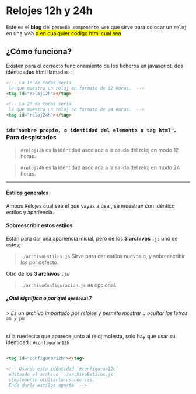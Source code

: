 # Relojes 12h y 24h

Este es el __blog__ del `pequeño componente web` que sirve para colocar un `reloj` en una web <mark>o en cualquier codigo html cual sea</mark>

## ¿Cómo funciona?

Exísten para el correcto funcionamíento de los ficheros en javascript, dos idéntidades html llamadas :

```html
<!-- La 1º de todas sería
 la que muestra un reloj en formato de 12 horas.  -->
<tag id="reloj12h"></tag>

<!-- La 2º de todas sería
 la que muestra un reloj en formato de 24 horas.  -->
<tag id="reloj24h"></tag>

```

### `id="nombre propio, o identidad del elemento o tag html"`. Para despistados 


> `#reloj12h` es la idéntidad asociada a la salida del reloj en modo 12 horas.

> `#reloj24h` es la idéntidad asociada a la salida del reloj en modo 24 horas.


***

#### Estilos generales

Ambos Relojes cúal séa el que vayas a úsar, se muestran con idéntico estilos y aparíencia.

#### Sobreescríbir estos estilos

Están para dar una aparíencia inicíal, pero de los __3 archivos__ `.js` uno de estos;  

> `./archivoEstilos.js` Sírve para dar estílos nuevos o, y sobreescríbir los por defecto.

Otro de los __3 archivos__ `.js`

> `./archivoConfiguracion.js` es opcional.

##### ¿Qué signifíca o por qué `opcional`?

###### > Es un archivo importado por relojes y permite mostrar u ocultar las letras `am y pm`

si la ruedecita que aparece junto al reloj molesta, solo hay que usar su identidad : `#configurar12h`

```html 

<tag id="configurar12h"></tag>

<!-- Usando esta idéntidad `#configurar12h`
 editando el archivo `./archivoEstilos.js`
 simplemente ocultarlo usando css.
 Ende darle estílos aparte  -->

```
